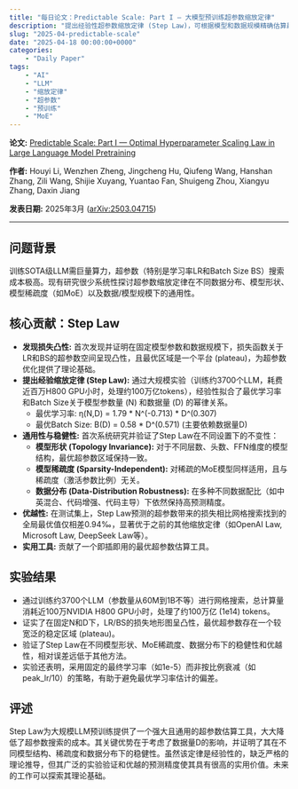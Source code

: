 ```yaml
---
title: "每日论文：Predictable Scale: Part I — 大模型预训练超参数缩放定律"
description: "提出经验性超参数缩放定律 (Step Law)，可根据模型和数据规模精确估算最优Batch Size和Learning Rate，并在不同模型结构、稀疏度、数据分布下表现稳健。"
slug: "2025-04-predictable-scale"
date: "2025-04-18 00:00:00+0000"
categories:
    - "Daily Paper"
tags:
    - "AI"
    - "LLM"
    - "缩放定律"
    - "超参数"
    - "预训练"
    - "MoE"
---
```

**论文:** [Predictable Scale: Part I — Optimal Hyperparameter Scaling Law in Large Language Model Pretraining](https://step-law.github.io/)

**作者:** Houyi Li, Wenzhen Zheng, Jingcheng Hu, Qiufeng Wang, Hanshan Zhang, Zili Wang, Shijie Xuyang, Yuantao Fan, Shuigeng Zhou, Xiangyu Zhang, Daxin Jiang

**发表日期:** 2025年3月 ([arXiv:2503.04715](https://arxiv.org/abs/2503.04715))

---

## 问题背景

训练SOTA级LLM需巨量算力，超参数（特别是学习率LR和Batch Size BS）搜索成本极高。现有研究很少系统性探讨超参数缩放定律在不同数据分布、模型形状、模型稀疏度（如MoE）以及数据/模型规模下的通用性。

## 核心贡献：Step Law

* **发现损失凸性:** 首次发现并证明在固定模型参数和数据规模下，损失函数关于LR和BS的超参数空间呈现凸性，且最优区域是一个平台 (plateau)，为超参数优化提供了理论基础。
* **提出经验缩放定律 (Step Law):** 通过大规模实验（训练约3700个LLM，耗费近百万H800 GPU小时，处理约100万亿tokens），经验性拟合了最优学习率和Batch Size关于模型参数量 (N) 和数据量 (D) 的幂律关系。
  * 最优学习率: η(N,D) = 1.79 * N^(-0.713) * D^(0.307)
  * 最优Batch Size: B(D) = 0.58 * D^(0.571)  (主要依赖数据量D)
* **通用性与稳健性:** 首次系统研究并验证了Step Law在不同设置下的不变性：
    * **模型形状 (Topology Invariance):** 对于不同层数、头数、FFN维度的模型结构，最优超参数区域保持一致。
    * **模型稀疏度 (Sparsity-Independent):** 对稀疏的MoE模型同样适用，且与稀疏度（激活参数比例）无关。
    * **数据分布 (Data-Distribution Robustness):** 在多种不同数据配比（如中英混合、代码增强、代码主导）下依然保持高预测精度。
* **优越性:** 在测试集上，Step Law预测的超参数带来的损失相比网格搜索找到的全局最优值仅相差0.94‰，显著优于之前的其他缩放定律（如OpenAI Law, Microsoft Law, DeepSeek Law等）。
* **实用工具:** 贡献了一个即插即用的最优超参数估算工具。

## 实验结果

* 通过训练约3700个LLM（参数量从60M到1B不等）进行网格搜索，总计算量消耗近100万NVIDIA H800 GPU小时，处理了约100万亿 (1e14) tokens。
* 证实了在固定N和D下，LR/BS的损失地形图呈凸性，最优超参数存在一个较宽泛的稳定区域 (plateau)。
* 验证了Step Law在不同模型形状、MoE稀疏度、数据分布下的稳健性和优越性，相对误差远低于其他方法。
* 实验还表明，采用固定的最终学习率（如1e-5）而非按比例衰减（如peak_lr/10）的策略，有助于避免最优学习率估计的偏差。

## 评述

Step Law为大规模LLM预训练提供了一个强大且通用的超参数估算工具，大大降低了超参数搜索的成本。其关键优势在于考虑了数据量D的影响，并证明了其在不同模型结构、稀疏度和数据分布下的稳健性。虽然该定律是经验性的，缺乏严格的理论推导，但其广泛的实验验证和优越的预测精度使其具有很高的实用价值。未来的工作可以探索其理论基础。 